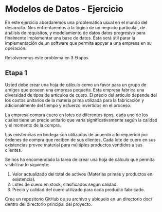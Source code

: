 # Modelos de Datos - Ejercicio

En este ejercicio abordaremos una problemática usual en el mundo del desarrollo. Nos enfrentaremos a la lógica de un negocio particular, de análisis de requisitos, y modelamiento de datos datos progresivo para finalmente implementar una base de datos. Ésta será útil parar la implementación de un software que permita apoyar a una empresa en su operación.  

Resolveremos este problema en 3 Etapas. 

## Etapa 1  

Usted debe crear una hoja de cálculo como un favor para un grupo de amigos que poseen una empresa pequeña. Esta empresa fabrica una diversidad de tipos de artículos de cuero. El precio del artículo depende del los costos unitarios de la materia prima utilizada para la fabricación y adicionalmente del tiempo y esfuerzo invertidos en el proceso.   

La empresa compra cuero en lotes de diferentes tipos, cada uno de los cuales tiene un precio unitario que varia significativamente según la calidad y el momento de la compra.   

Las existencias en bodega son utilizadas de acuerdo a lo requerido por órdenes de compra que reciben de sus clientes. Cada lote de cuero en sus existencias provee material para múltiples productos vendidos a sus clientes.  

Se nos ha encomendado la tarea de crear una hoja de cálculo que permita visibilizar lo siguiente:  

1. Valor actualizado del total de activos (Materias primas y productos en existencia).  
2. Lotes de cuero en stock, clasificados según calidad.  
3. Precio y calidad del cuero utilizado para cada producto fabricado.  

Cree un repositorio GitHub de su archivo y ubíquelo en un directorio doc/ dentro del directorio principal del proyecto.  

